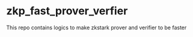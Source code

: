 # zkp_fast_prover_verfier
This repo contains logics to make zkstark prover and verifier to be faster 
